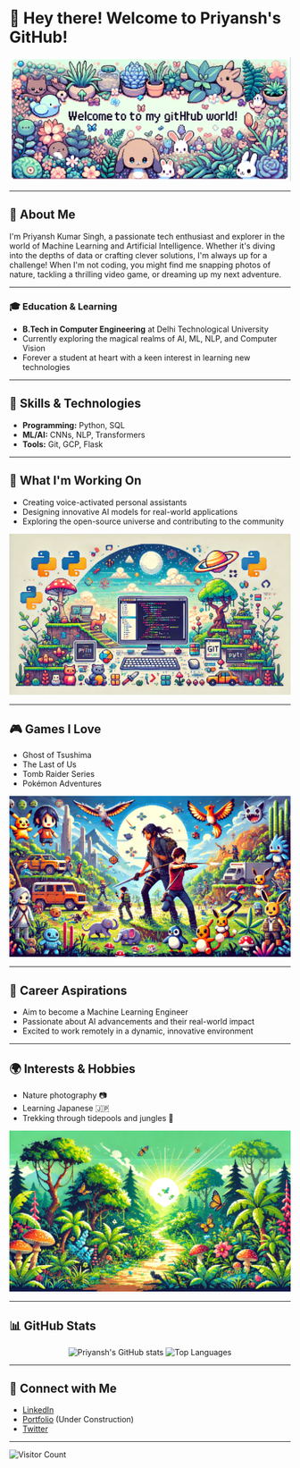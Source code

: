 # 👋 Hey there! Welcome to Priyansh's GitHub!

![Welcome Banner](https://raw.githubusercontent.com/Nik-code/nik-code/main/github-banner.png)

---

## 🌟 About Me

I'm Priyansh Kumar Singh, a passionate tech enthusiast and explorer in the world of Machine Learning and Artificial Intelligence. Whether it's diving into the depths of data or crafting clever solutions, I'm always up for a challenge! When I'm not coding, you might find me snapping photos of nature, tackling a thrilling video game, or dreaming up my next adventure.

---

### 🎓 Education & Learning

- **B.Tech in Computer Engineering** at Delhi Technological University
- Currently exploring the magical realms of AI, ML, NLP, and Computer Vision
- Forever a student at heart with a keen interest in learning new technologies

---

## 🚀 Skills & Technologies

- **Programming:** Python, SQL
- **ML/AI:** CNNs, NLP, Transformers
- **Tools:** Git, GCP, Flask

---

## 🌈 What I'm Working On

- Creating voice-activated personal assistants
- Designing innovative AI models for real-world applications
- Exploring the open-source universe and contributing to the community

![Coding Fun](https://github.com/Nik-code/nik-code/blob/main/coding-banner.png?raw=true)

---

## 🎮 Games I Love

- Ghost of Tsushima
- The Last of Us
- Tomb Raider Series
- Pokémon Adventures

![Gaming Adventures](https://github.com/Nik-code/nik-code/blob/main/gaming-banner.png?raw=true)

---

## 💼 Career Aspirations

- Aim to become a Machine Learning Engineer
- Passionate about AI advancements and their real-world impact
- Excited to work remotely in a dynamic, innovative environment

---

## 🌍 Interests & Hobbies

- Nature photography 📷
- Learning Japanese 🇯🇵
- Trekking through tidepools and jungles 🌿

![Nature Adventure](https://github.com/Nik-code/nik-code/blob/main/nature-cover.png?raw=true)

---

## 📊 GitHub Stats

<p align="center">
  <img src="https://github-readme-stats.vercel.app/api?username=Nik-code&show_icons=true&theme=radical" alt="Priyansh's GitHub stats" height="165">
  <img src="https://github-readme-stats.vercel.app/api/top-langs/?username=Nik-code&layout=compact&theme=radical" alt="Top Languages" height="165">
</p>

---

## 🔗 Connect with Me

- [LinkedIn](https://www.linkedin.com/in/priyansh-singh-a3b7531aa/)
- [Portfolio](https://priyanshnik.com) (Under Construction)
- [Twitter](https://x.com/PriyanshKSingh)

---

![Visitor Count](https://komarev.com/ghpvc/?username=Nik-code&color=blueviolet)
